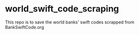 # world_swift_code_scraping
This repo is to save the world banks' swift codes scrapped from BankSwiftCode.org
